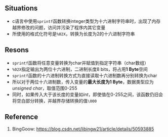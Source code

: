 ## Situations
- c语言中使用`sprintf`函数转换integer类型为十六进制字符串时，出现了内存越界修改的问题，访问并污染了程序内其它变量
- 所使用的格式化符号是`%02X`，转换为长度为2的十六进制字符串

## Resons
- `sprintf`函数将任意变量转换为char并赋值到指定字符串（char数组）
- `%02X`指定输出为两位十六进制，二进制长度8 bits，将占用**1 Byte**空间
- `sprintf`函数的十六进制转换方式为直接读取十六进制数再分别转换为char
- 所以对于两位十六进制数，传入变量的**最大长度为1 Byte**，数据类型应为*unsigned char*，取值范围0-255
- 同时，如果传入大于该长度的变量如*int*，即使值在0-255之间，该函数仍旧会将空白部分转换，并越界存储转换的值`\000`

## Reference
1. BingGoow: https://blog.csdn.net/libingw21/article/details/50593885